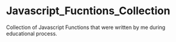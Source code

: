 # Javascript_Fucntions_Collection
Collection of Javascript Functions that were written by me during educational process.
